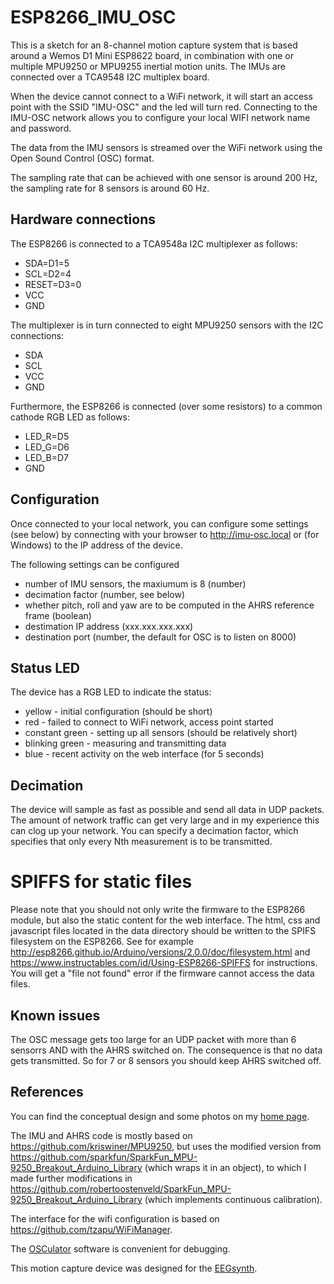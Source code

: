 # ESP8266_IMU_OSC

This is a sketch for an 8-channel motion capture system that is
based around a Wemos D1 Mini ESP8622 board, in combination with one
or multiple MPU9250 or MPU9255 inertial motion units. The IMUs are
connected over a TCA9548 I2C multiplex board.

When the device cannot connect to a WiFi network, it will start an
access point with the SSID "IMU-OSC" and the led will turn red.
Connecting to the IMU-OSC network allows you to configure your local
WIFI network name and password.

The data from the IMU sensors is streamed over the WiFi network
using the Open Sound Control (OSC) format.

The sampling rate that can be achieved with one sensor is around
200 Hz, the sampling rate for 8 sensors is around 60 Hz.

## Hardware connections

The ESP8266 is connected to a TCA9548a I2C multiplexer as follows:

- SDA=D1=5
- SCL=D2=4
- RESET=D3=0
- VCC
- GND

The multiplexer is in turn connected to eight MPU9250 sensors with the I2C connections:

- SDA
- SCL
- VCC
- GND

Furthermore, the ESP8266 is connected (over some resistors) to a common cathode RGB LED as follows:

- LED_R=D5
- LED_G=D6
- LED_B=D7
- GND

## Configuration

Once connected to your local network, you can configure some settings
(see below) by connecting with your browser to http://imu-osc.local
or (for Windows) to the IP address of the device.

The following settings can be configured
  * number of IMU sensors, the maxiumum is 8 (number)
  * decimation factor (number, see below)
  * whether pitch, roll and yaw are to be computed in the AHRS reference frame (boolean)
  * destimation IP address (xxx.xxx.xxx.xxx)
  * destination port (number, the default for OSC is to listen on 8000)

## Status LED

The device has a RGB LED to indicate the status:
  * yellow - initial configuration (should be short)
  * red - failed to connect to WiFi network, access point started
  * constant green - setting up all sensors (should be relatively short)
  * blinking green - measuring and transmitting data
  * blue - recent activity on the web interface (for 5 seconds)

## Decimation

The device will sample as fast as possible and send all data in UDP
packets. The amount of network traffic can get very large and in
my experience this can clog up your network. You can specify a
decimation factor, which specifies that only every Nth measurement
is to be transmitted.

# SPIFFS for static files

Please note that you should not only write the firmware to the ESP8266 module, but also the static content for the web interface. The html, css and javascript files located in the data directory should be written to the SPIFS filesystem on the ESP8266. See for example http://esp8266.github.io/Arduino/versions/2.0.0/doc/filesystem.html and https://www.instructables.com/id/Using-ESP8266-SPIFFS for instructions.
You will get a "file not found" error if the firmware cannot access the data files.

## Known issues

The OSC message gets too large for an UDP packet with more than 6
sensorrs AND with the AHRS switched on. The consequence is that no
data gets transmitted. So for 7 or 8 sensors you should keep AHRS
switched off.

## References

You can find the conceptual design and some photos on my [home page](http://robertoostenveld.nl/?p=835).

The IMU and AHRS code is mostly based on https://github.com/kriswiner/MPU9250, but uses the modified version from https://github.com/sparkfun/SparkFun_MPU-9250_Breakout_Arduino_Library (which wraps it in an object), to which I made further modifications in https://github.com/robertoostenveld/SparkFun_MPU-9250_Breakout_Arduino_Library (which implements continuous calibration).

The interface for the wifi configuration is based on https://github.com/tzapu/WiFiManager.

The [OSCulator](https://osculator.net) software is convenient for debugging.

This motion capture device was designed for the [EEGsynth](http://eegsynth.org).
